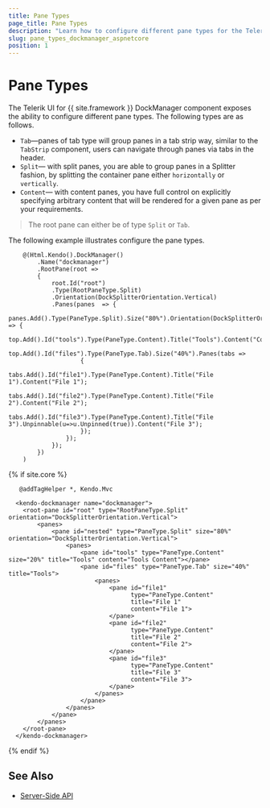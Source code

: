 ```yaml
---
title: Pane Types
page_title: Pane Types
description: "Learn how to configure different pane types for the Telerik UI DockManager component for {{ site.framework }}"
slug: pane_types_dockmanager_aspnetcore
position: 1
---
```


# Pane Types

The Telerik UI for {{ site.framework }} DockManager component exposes the ability to configure different pane types. The following types are as follows.

* `Tab`&mdash;panes of tab type will group panes in a tab strip way, similar to the `TabStrip` component, users can navigate through panes via tabs in the header.
* `Split`&mdash; with split panes, you are able to group panes in a Splitter fashion, by splitting the container pane either `horizontally` or `vertically`.
* `Content`&mdash; with content panes, you have full control on explicitly specifying arbitrary content that will be rendered for a given pane as per your requirements.

> The root pane can either be of type `Split` or `Tab`.

The following example illustrates configure the pane types.

```HtmlHelper
    @(Html.Kendo().DockManager()
        .Name("dockmanager")
        .RootPane(root =>
        {
            root.Id("root")
            .Type(RootPaneType.Split)
            .Orientation(DockSplitterOrientation.Vertical)
            .Panes(panes  => {
                panes.Add().Type(PaneType.Split).Size("80%").Orientation(DockSplitterOrientation.Horizontal).Panes(top => {
                    top.Add().Id("tools").Type(PaneType.Content).Title("Tools").Content("Content").Size("20%");
                    top.Add().Id("files").Type(PaneType.Tab).Size("40%").Panes(tabs =>
                    {
                        tabs.Add().Id("file1").Type(PaneType.Content).Title("File 1").Content("File 1");
                        tabs.Add().Id("file2").Type(PaneType.Content).Title("File 2").Content("File 2");
                        tabs.Add().Id("file3").Type(PaneType.Content).Title("File 3").Unpinnable(u=>u.Unpinned(true)).Content("File 3");
                    });
                });
            });
        })
    )
```
{% if site.core %}
```TagHelper
   @addTagHelper *, Kendo.Mvc

  <kendo-dockmanager name="dockmanager">
    <root-pane id="root" type="RootPaneType.Split" orientation="DockSplitterOrientation.Vertical">
        <panes>
            <pane id="nested" type="PaneType.Split" size="80%" orientation="DockSplitterOrientation.Vertical">
                <panes>
                    <pane id="tools" type="PaneType.Content" size="20%" title="Tools" content="Tools Content"></pane>
                    <pane id="files" type="PaneType.Tab" size="40%" title="Tools">
                        <panes>
                            <pane id="file1" 
                                  type="PaneType.Content" 
                                  title="File 1"
                                  content="File 1">
                            </pane>
                            <pane id="file2" 
                                  type="PaneType.Content" 
                                  title="File 2"
                                  content="File 2">
                            </pane>
                            <pane id="file3"
                                  type="PaneType.Content"
                                  title="File 3"
                                  content="File 3">
                            </pane>
                        </panes>
                    </pane>
                </panes>
            </pane>
        </panes>
    </root-pane>
  </kendo-dockmanager>
```
{% endif %}


## See Also

* [Server-Side API](/api/dockmanager)
